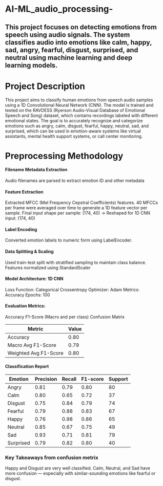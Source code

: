# AI-ML_audio_processing-
## This project focuses on detecting emotions from speech using audio signals. The system classifies audio into emotions like calm, happy, sad, angry, fearful, disgust, surprised, and neutral using machine learning and deep learning models.
# Project Description
This project aims to classify human emotions from speech audio samples using a 1D Convolutional Neural Network (CNN). The model is trained and tested on the RAVDESS (Ryerson Audio-Visual Database of Emotional Speech and Song) dataset, which contains recordings labeled with different emotional states.
The goal is to accurately recognize and categorize emotions such as angry, calm, disgust, fearful, happy, neutral, sad, and surprised, which can be used in emotion-aware systems like virtual assistants, mental health support systems, or call center monitoring.
# Preprocessing Methodology
#### Filename Metadata Extraction
Audio filenames are parsed to extract emotion ID and other metadata
#### Feature Extraction
Extracted MFCC (Mel Frequency Cepstral Coefficients) features.
40 MFCCs per frame were averaged over time to generate a 1D feature vector per sample.
Final input shape per sample: (174, 40) → Reshaped for 1D CNN input: (174, 40)
#### Label Encoding
Converted emotion labels to numeric form using LabelEncoder.
#### Data Splitting & Scaling
Used train-test split with stratified sampling to maintain class balance.
Features normalized using StandardScaler
#### Model Architecture: 1D CNN
Loss Function: Categorical Crossentropy
Optimizer: Adam
Metrics: Accuracy
Epochs: 100
#### Evaluation Metrics:
Accuracy
F1-Score (Macro and per class)
Confusion Matrix

| Metric                | Value |
| --------------------- | ----- |
| Accuracy              | 0.80  |
| Macro Avg F1-Score    | 0.79  |
| Weighted Avg F1-Score | 0.80  |

#### Classification Report

| Emotion   | Precision | Recall | F1-score | Support |
| --------- | --------- | ------ | -------- | ------- |
| Angry     | 0.81      | 0.79   | 0.80     | 80      |
| Calm      | 0.80      | 0.65   | 0.72     | 37      |
| Disgust   | 0.75      | 0.84   | 0.79     | 74      |
| Fearful   | 0.79      | 0.88   | 0.83     | 67      |
| Happy     | 0.76      | 0.98   | 0.86     | 65      |
| Neutral   | 0.85      | 0.67   | 0.75     | 49      |
| Sad       | 0.93      | 0.71   | 0.81     | 79      |
| Surprised | 0.79      | 0.82   | 0.80     | 40      |


### Key Takeaways from confusion metrix
Happy and Disgust are very well classified.
Calm, Neutral, and Sad have more confusion — especially with similar-sounding emotions like fearful or disgust.
